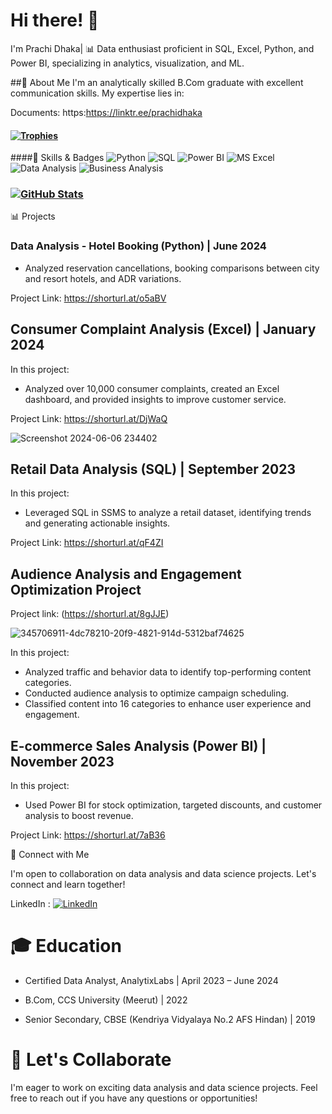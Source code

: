 #  Hi there! 👋

I'm Prachi Dhaka| 📊 Data enthusiast proficient in SQL, Excel, Python, and Power BI, specializing in analytics, visualization, and ML.

##🌱 About Me
I'm an analytically skilled B.Com graduate with excellent communication skills.
My expertise lies in:

Documents: https:https://linktr.ee/prachidhaka

#### [![Trophies](https://github-profile-trophy.vercel.app/?username=prachidhaka&theme=flat)](https://github.com/ryo-ma/github-profile-trophy)

####🚀 Skills & Badges
![Python](https://img.shields.io/badge/Python-Pandas%20%7C%20NumPy-blue)
![SQL](https://img.shields.io/badge/SQL-MySQL-blue)
![Power BI](https://img.shields.io/badge/Power%20BI-Visual%20Analytics-orange)
![MS Excel](https://img.shields.io/badge/MS%20Excel-Data%20Analysis-green)
![Data Analysis](https://img.shields.io/badge/Data%20Analysis-Analytical%20Insights-green)
![Business Analysis](https://img.shields.io/badge/Business%20Analysis-Strategic%20Insights-yellow)


### [![GitHub Stats](https://github-readme-stats.vercel.app/api?username=prachidhaka&show_icons=true&theme=tokyonight)](https://github.com/prachidhaka)


📊 Projects

### Data Analysis - Hotel Booking (Python) | June 2024

- Analyzed reservation cancellations, booking comparisons between city and resort hotels, and ADR variations.

Project Link: https://shorturl.at/o5aBV

## Consumer Complaint Analysis (Excel) | January 2024

In this project:
- Analyzed over 10,000 consumer complaints, created an Excel dashboard, and provided insights to improve customer service.

Project Link: https://shorturl.at/DjWaQ

![Screenshot 2024-06-06 234402](https://github.com/prachidhaka/prachidhaka/assets/100430962/b5fd13b6-da63-47ea-a35b-b5907ff7d216)


## Retail Data Analysis (SQL) | September 2023

In this project:
- Leveraged SQL in SSMS to analyze a retail dataset, identifying trends and generating actionable insights.

Project Link: https://shorturl.at/qF4ZI

## Audience Analysis and Engagement Optimization Project

Project link: (https://shorturl.at/8gJJE)

![345706911-4dc78210-20f9-4821-914d-5312baf74625](https://github.com/prachidhaka/prachidhaka/assets/100430962/a5ce487f-ef7e-4ee6-97f7-8d3e14871ba3)


In this project:
- Analyzed traffic and behavior data to identify top-performing content categories.
- Conducted audience analysis to optimize campaign scheduling.
- Classified content into 16 categories to enhance user experience and engagement.

## E-commerce Sales Analysis (Power BI) | November 2023

In this project:
- Used Power BI for stock optimization, targeted discounts, and customer analysis to boost revenue.

Project Link: https://shorturl.at/7aB36

👯 Connect with Me

I'm open to collaboration on data analysis and data science projects. Let's connect and learn together!

LinkedIn : [![LinkedIn](https://img.shields.io/badge/LinkedIn-0077B5?style=for-the-badge&logo=linkedin&logoColor=white)](https://www.linkedin.com/in/prachi-dhaka-8921a81b2/)




# 🎓 Education

- Certified Data Analyst, AnalytixLabs | April 2023 – June 2024

- B.Com, CCS University (Meerut) | 2022
- Senior Secondary, CBSE (Kendriya Vidyalaya No.2 AFS Hindan) | 2019



# 🤝 Let's Collaborate

I'm eager to work on exciting data analysis and data science projects. Feel free to reach out if you have any questions or opportunities!




